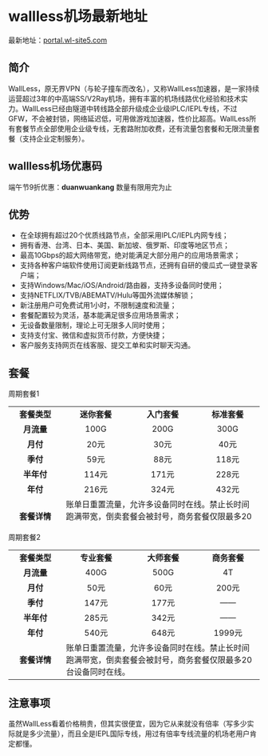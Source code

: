 # wallless机场最新地址

最新地址：[portal.wl-site5.com](https://portal.wl-site5.com/#/register?code=EhnwhvJe)

## 简介

WallLess，原无界VPN（与轮子撞车而改名），又称WallLess加速器，是一家持续运营超过3年的中高端SS/V2Ray机场，拥有丰富的机场线路优化经验和技术实力。WallLess已经由隧道中转线路全部升级成企业级IPLC/IEPL专线，不过GFW，不会被封锁，网络延迟低，可用做游戏加速器，性价比超高。WallLess所有套餐节点全部使用企业级专线，无套路附加收费，还有流量包套餐和无限流量套餐（支持企业定制服务）。

## wallless机场优惠码

端午节9折优惠：**duanwuankang** 数量有限用完为止

## 优势

<ul>
<li>在全球拥有超过20个优质线路节点，全部采用IPLC/IEPL内网专线；</li>
<li>拥有香港、台湾、日本、美国、新加坡、俄罗斯、印度等地区节点；</li>
<li>最高10Gbps的超大网络带宽，绝对能满足大部分用户的应用场景需求；</li>
<li>支持各种客户端软件使用订阅更新线路节点，还拥有自研的傻瓜式一键登录客户端；</li>
<li>支持Windows/Mac/iOS/Android/路由器，支持多设备同时使用；</li>
<li>支持NETFLIX/TVB/ABEMATV/Hulu等国外流媒体解锁；</li>
<li>新注册用户可免费试用1小时，不限制速度和流量；</li>
<li>套餐配置较为灵活，基本能满足很多应用场景需求；</li>
<li>无设备数量限制，理论上可无限多人同时使用；</li>
<li>支持支付宝、微信和虚拟货币付款，方便快捷；</li>
<li>客户服务支持网页在线客服、提交工单和实时聊天沟通。</li>
</ul>

## 套餐

周期套餐1

<table style="width: 100%; height: 235px;">
<tbody>
<tr style="height: 26px;">
<td style="text-align: center; width: 14.3287%; height: 26px;"><strong>套餐类型</strong></td>
<td style="text-align: center; width: 18.1363%; height: 26px;"><strong>迷你套餐</strong></td>
<td style="text-align: center; width: 17.6353%; height: 26px;"><strong>入门套餐</strong></td>
<td style="text-align: center; width: 17.1343%; height: 26px;"><strong>标准套餐</strong></td>
</tr>
<tr style="height: 26px;">
<td style="text-align: center; width: 14.3287%; height: 26px;"><strong>月流量</strong></td>
<td style="text-align: center; width: 18.1363%; height: 26px;">100G</td>
<td style="text-align: center; width: 17.6353%; height: 26px;">200G</td>
<td style="text-align: center; width: 17.1343%; height: 26px;">300G</td>
</tr>
<tr style="height: 26px;">
<td style="text-align: center; width: 14.3287%; height: 26px;"><strong>月付</strong></td>
<td style="text-align: center; width: 18.1363%; height: 26px;">20元</td>
<td style="text-align: center; width: 17.6353%; height: 26px;">30元</td>
<td style="text-align: center; width: 17.1343%; height: 26px;">40元</td>
</tr>
<tr style="height: 26px;">
<td style="text-align: center; width: 14.3287%; height: 26px;"><strong>季付</strong></td>
<td style="text-align: center; width: 18.1363%; height: 26px;">59元</td>
<td style="text-align: center; width: 17.6353%; height: 26px;">88元</td>
<td style="text-align: center; width: 17.1343%; height: 26px;">118元</td>
</tr>
<tr style="height: 26px;">
<td style="text-align: center; width: 14.3287%; height: 26px;"><strong>半年付</strong></td>
<td style="text-align: center; width: 18.1363%; height: 26px;">114元</td>
<td style="text-align: center; width: 17.6353%; height: 26px;">171元</td>
<td style="text-align: center; width: 17.1343%; height: 26px;">228元</td>
</tr>
<tr style="height: 26px;">
<td style="text-align: center; width: 14.3287%; height: 26px;"><strong>年付</strong></td>
<td style="text-align: center; width: 18.1363%; height: 26px;">216元</td>
<td style="text-align: center; width: 17.6353%; height: 26px;">324元</td>
<td style="text-align: center; width: 17.1343%; height: 26px;">432元</td>
</tr>
<tr style="height: 53px;">
<td style="text-align: center; width: 14.3287%; height: 53px;"><strong>套餐详情</strong></td>
<td style="text-align: left; width: 52.9059%; height: 53px;" colspan="3">账单日重置流量，允许多设备同时在线。禁止长时间跑满带宽，倒卖套餐会被封号，商务套餐仅限最多20台设备同时在线。</td>
</tr>
</tbody>
</table>

周期套餐2

<table>
<tbody>
<tr style="height: 26px;">
<td style="text-align: center; width: 21.3961%; height: 26px;"><strong>套餐类型</strong></td>
<td style="text-align: center; width: 27.0106%; height: 26px;"><strong>专业套餐</strong></td>
<td style="text-align: center; width: 26.4036%; height: 26px;"><strong>大师套餐</strong></td>
<td style="text-align: center; width: 75.269%; height: 26px;"><strong>商务套餐</strong></td>
</tr>
<tr style="height: 26px;">
<td style="text-align: center; width: 21.3961%; height: 26px;"><strong>月流量</strong></td>
<td style="text-align: center; width: 27.0106%; height: 26px;">400G</td>
<td style="text-align: center; width: 26.4036%; height: 26px;">500G</td>
<td style="text-align: center; width: 75.269%; height: 26px;">4T</td>
</tr>
<tr style="height: 26px;">
<td style="text-align: center; width: 21.3961%; height: 26px;"><strong>月付</strong></td>
<td style="text-align: center; width: 27.0106%; height: 26px;">50元</td>
<td style="text-align: center; width: 26.4036%; height: 26px;">60元</td>
<td style="text-align: center; width: 75.269%; height: 26px;">200元</td>
</tr>
<tr style="height: 26px;">
<td style="text-align: center; width: 21.3961%; height: 26px;"><strong>季付</strong></td>
<td style="text-align: center; width: 27.0106%; height: 26px;">147元</td>
<td style="text-align: center; width: 26.4036%; height: 26px;">177元</td>
<td style="text-align: center; width: 75.269%; height: 26px;">——</td>
</tr>
<tr style="height: 26px;">
<td style="text-align: center; width: 21.3961%; height: 26px;"><strong>半年付</strong></td>
<td style="text-align: center; width: 27.0106%; height: 26px;">285元</td>
<td style="text-align: center; width: 26.4036%; height: 26px;">342元</td>
<td style="text-align: center; width: 75.269%; height: 26px;">——</td>
</tr>
<tr style="height: 26px;">
<td style="text-align: center; width: 21.3961%; height: 26px;"><strong>年付</strong></td>
<td style="text-align: center; width: 27.0106%; height: 26px;">540元</td>
<td style="text-align: center; width: 26.4036%; height: 26px;">648元</td>
<td style="text-align: center; width: 75.269%; height: 26px;">1999元</td>
</tr>
<tr style="height: 53px;">
<td style="text-align: center; width: 21.3961%; height: 53px;"><strong>套餐详情</strong></td>
<td style="text-align: left; width: 128.683%; height: 53px;" colspan="3">账单日重置流量，允许多设备同时在线。禁止长时间跑满带宽，倒卖套餐会被封号，商务套餐仅限最多20台设备同时在线。</td>
</tr>
</tbody>
</table>

## 注意事项

虽然WallLess看着价格稍贵，但其实很便宜，因为它从来就没有倍率（写多少实际就是多少流量），而且全是IEPL国际专线，用过有倍率专线流量的机场老用户肯定都懂。

